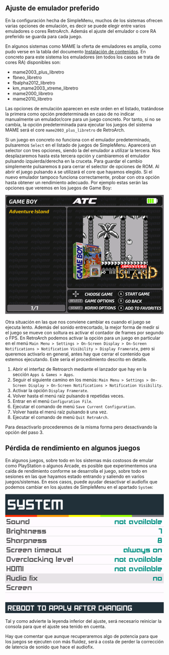 ## Ajuste de emulador preferido

En la configuración hecha de SimpleMenu, muchos de los sistemas ofrecen varias opciones de emulación, es decir se puede elegir entre varios emuladores o cores RetroArch. Además el ajuste del emulador o core RA preferido se guarda para cada juego.

En algunos sistemas como MAME la oferta de emuladores es amplia, como pudo verse en la tabla del documento [Instalación de contenidos](#). En concreto para este sistema los emuladores (en todos los casos se trata de cores RA) disponibles son:

* mame2003_plus_libretro
* fbneo_libretro
* fbalpha2012_libretro
* km_mame2003_xtreme_libretro
* mame2000_libretro
* mame2010_libretro

Las opciones de emulación aparecen en este orden en el listado, tratándose la primera como opción predeterminada en caso de no indicar manualmente un emulador/core para un juego concreto. Por tanto, si no se cambia, la opción predeterminada para ejecutar los juegos del sistema MAME será el core `mame2003_plus_libretro` de RetroArch.

Si un juego en concreto no funciona con el emulador predeterminado, pulsaremos `Select` en el listado de juegos de SimpleMenu. Aparecerá un selector con tres opciones, siendo la del emulador a utilizar la tercera. Nos desplazaremos hasta esta tercera opción y cambiaremos el emulador pulsando izquierda/derecha en la cruceta. Para guardar el cambio simplemente pulsaremos `B` para cerrar el selector de opciones de ROM. Al abrir el juego pulsando `A` se utilizará el core que hayamos elegido. Si el nuevo emulador tampoco funciona correctamente, probar con otra opción hasta obtener un rendimiento adecuado. Por ejemplo estas serán las opciones que veremos en los juegos de Game Boy:

![Core selection](images/core_selection.gif)

Otra situación en las que nos conviene cambiar es cuando el juego se ejecuta lento. Además del sonido entrecortado, la mejor forma de medir si el juego se mueve con soltura es activar el contador de frames por segundo o FPS. En RetroArch podemos activar la opción para un juego en particular en el menú `Main Menu > Settings > On-Screen Display > On-Screen Notifications > Notification Visibility > Display Framerate`, pero si queremos activarlo en general, antes hay que cerrar el contenido que estemos ejecutando. Este sería el procedimiento descrito en detalle.

1. Abrir el interfaz de Retroarch mediante el lanzador que hay en la sección `Apps & Games > Apps`.
2. Seguir el siguiente camino en los menús: `Main Menu > Settings > On-Screen Display > On-Screen Notifications > Notification Visibility`.
3. Activar la opción `Display Framerate`.
4. Volver hasta el menú raíz pulsando `B` repetidas veces.
5. Entrar en el menú `Configuration File`.
6. Ejecutar el comando de menú `Save Current Configuration`.
7. Volver hasta el menú raíz pulsando `B` una vez.
8. Ejecutar el comando de menú `Quit RetroArch`.

Para desactivarlo procederemos de la misma forma pero desactivando la opción del paso 3.

## Pérdida de rendimiento en algunos juegos

En algunos juegos, sobre todo en los sistemas más costosos de emular como PlayStation o algunos Arcade, es posible que experimentemos una caída de rendimiento conforme se desarrolla el juego, sobre todo en sesiones en las que hayamos estado entrando y saliendo en varios juegos/sistemas. En esos casos, puede ayudar desactivar el audiofix que podemos cambiar en los ajustes de SimpleMenu en el apartado `System`:

![Audio fix off](images/audio_fix_off.png)

Tal y como advierte la leyenda inferior del ajuste, será necesario reiniciar la consola para que el ajuste sea tenido en cuenta.

Hay que comentar que aunque recuperaremos algo de potencia para que los juegos se ejecuten con más fluidez, será a costa de perder la corrección de latencia de sonido que hace el audiofix.
